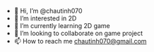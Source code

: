 - 👋 Hi, I’m @chautinh070
- 👀 I’m interested in 2D
- 🌱 I’m currently learning 2D game
- 💞️ I’m looking to collaborate on game project
- 📫 How to reach me chautinh070@gmail.com

<!---
chautinh070/chautinh070 is a ✨ special ✨ repository because its `README.md` (this file) appears on your GitHub profile.
You can click the Preview link to take a look at your changes.
--->
